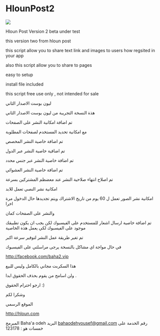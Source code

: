 HlounPost2
==========

<img src="https://scontent-a.xx.fbcdn.net/hphotos-prn2/1505175_686528898066503_1808990125_n.png"/>

Hloun Post Version 2 beta under test

this version two from hloun post 

this script allow you to share text link and images to users how regsited in your app 

also this script allow you to share to pages 

easy to setup 


install file included 

this script free use only , not intended for sale 


ليون بوست الاصدار الثاني

هذة النسخة التجريبة من ليون بوست الاصدار الثاني

تم اضافة امكانية النشر على الصفحات 

مع امكانية تحديد المستخدم لصفحات المطلوبة

تم اضافة خاصية النشر المخصص

تم اضافية خاصية النشر عبر الدول

تم اضافة خاصية النشر عبر جنس محدد

تم اضافة خاصية النشر العشوائي

تم اصلاح انتهاء صلاحية النشر عند معضظم المشتركين بسرعة 


امكانية نشر النصي تعمل للابد 

امكانية نشر الصور تعمل ل 60 يوم من تاريخ الاشتراك ويتم تجديدها حال الدخول مرة اخرا

والنشر على الصفحات كمان


تم اضافة خاصية ارسال اشعار للمستخدم على الفيسبوك لكن يجب ان يكون تطبيقك موجود على الفيسبوك لكي يعمل هذة الخاصية

تم تغير طريقة عمل النشر لتوفير سرعة اكبر

في حال مواجة اي مشاكل بالنسخة يرجى مراسلتي على الفيسبوك

http://facebook.com/baha2.vip

هذا السكربت مجاني بالكامل وليس للبيع

ولن اسامح من يقوم بحذف الحقوق ابدا .

ارجو احترام الحقوق :)

وشكرا لكم

الموقع الرسمي

http://hloun.com


المبرمج 
Baha'a odeh
البريد
bahaodehyousef@gmail.com
رقم الخدمة على خمسات هو :
123178

